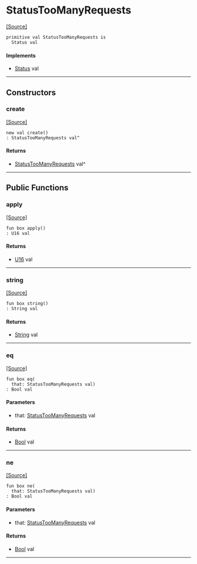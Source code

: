 # StatusTooManyRequests
<span class="source-link">[[Source]](src/http_server/status.md#L128)</span>
```pony
primitive val StatusTooManyRequests is
  Status val
```

#### Implements

* [Status](http_server-Status.md) val

---

## Constructors

### create
<span class="source-link">[[Source]](src/http_server/status.md#L128)</span>


```pony
new val create()
: StatusTooManyRequests val^
```

#### Returns

* [StatusTooManyRequests](http_server-StatusTooManyRequests.md) val^

---

## Public Functions

### apply
<span class="source-link">[[Source]](src/http_server/status.md#L129)</span>


```pony
fun box apply()
: U16 val
```

#### Returns

* [U16](builtin-U16.md) val

---

### string
<span class="source-link">[[Source]](src/http_server/status.md#L130)</span>


```pony
fun box string()
: String val
```

#### Returns

* [String](builtin-String.md) val

---

### eq
<span class="source-link">[[Source]](src/http_server/status.md#L129)</span>


```pony
fun box eq(
  that: StatusTooManyRequests val)
: Bool val
```
#### Parameters

*   that: [StatusTooManyRequests](http_server-StatusTooManyRequests.md) val

#### Returns

* [Bool](builtin-Bool.md) val

---

### ne
<span class="source-link">[[Source]](src/http_server/status.md#L129)</span>


```pony
fun box ne(
  that: StatusTooManyRequests val)
: Bool val
```
#### Parameters

*   that: [StatusTooManyRequests](http_server-StatusTooManyRequests.md) val

#### Returns

* [Bool](builtin-Bool.md) val

---

